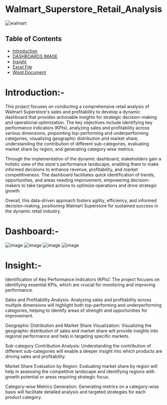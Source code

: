 # Walmart_Superstore_Retail_Analysis

![walmart](https://github.com/madhavyawale7/Walmart_Superstore_Retail_Analysis/assets/159420665/410c97ef-550b-4697-91a6-71de6f6ee5ad)


## Table of Contents

- [Introduction](#Introduction)
- [DASHBOARDS IMAGE](#Dashboard)
- [Insight](#Insight)
- [Excel File](https://docs.google.com/spreadsheets/d/1trgifWN5Ag-CZh9fLO3U9JFPGlrZ8Qm8/edit?usp=sharing&ouid=101727593801684291068&rtpof=true&sd=true
)
- [Word Document](https://github.com/madhavyawale7/Walmart_Superstore_Retail_Analysis/blob/main/Summary%20Report.docx)

# Introduction:-
This project focuses on conducting a comprehensive retail analysis of Walmart Superstore's sales and profitability to develop a dynamic dashboard that provides actionable insights for strategic decision-making and operational optimization. The key objectives include identifying key performance indicators (KPIs), analyzing sales and profitability across various dimensions, pinpointing top-performing and underperforming categories, visualizing geographic distribution and market share, understanding the contribution of different sub-categories, evaluating market share by region, and generating category wise metrics.

Through the implementation of the dynamic dashboard, stakeholders gain a holistic view of the store's performance landscape, enabling them to make informed decisions to enhance revenue, profitability, and market competitiveness. The dashboard facilitates quick identification of trends, opportunities, and areas needing improvement, empowering decision-makers to take targeted actions to optimize operations and drive strategic growth.

Overall, this data-driven approach fosters agility, efficiency, and informed decision-making, positioning Walmart Superstore for sustained success in the dynamic retail industry.

# Dashboard:-

![image](https://github.com/madhavyawale7/Walmart_Superstore_Retail_Analysis/assets/159420665/11a79d56-8144-4e8e-a794-045c7890fd5e)
![image](https://github.com/madhavyawale7/Walmart_Superstore_Retail_Analysis/assets/159420665/87280b56-3895-4037-bdd9-07a10f3c5459)
![image](https://github.com/madhavyawale7/Walmart_Superstore_Retail_Analysis/assets/159420665/c73d7039-e26a-4e54-b239-ee3270c4d51e)
![image](https://github.com/madhavyawale7/Walmart_Superstore_Retail_Analysis/assets/159420665/75791f7e-7990-43ed-b50c-8a7f92e80ea2)

# Insight:-

Identification of Key Performance Indicators (KPIs): The project focuses on identifying essential KPIs, which are crucial for monitoring and improving performance.

Sales and Profitability Analysis: Analyzing sales and profitability across multiple dimensions will highlight both top-performing and underperforming categories, helping to identify areas of strength and opportunities for improvement.

Geographic Distribution and Market Share Visualization: Visualizing the geographic distribution of sales and market share will provide insights into regional performance and help in targeting specific markets.

Sub-category Contribution Analysis: Understanding the contribution of different sub-categories will enable a deeper insight into which products are driving sales and profitability.

Market Share Evaluation by Region: Evaluating market share by region will help in assessing the competitive landscape and identifying regions with growth potential or areas requiring strategic focus.

Category-wise Metrics Generation: Generating metrics on a category-wise basis will facilitate detailed analysis and targeted strategies for each product category.
